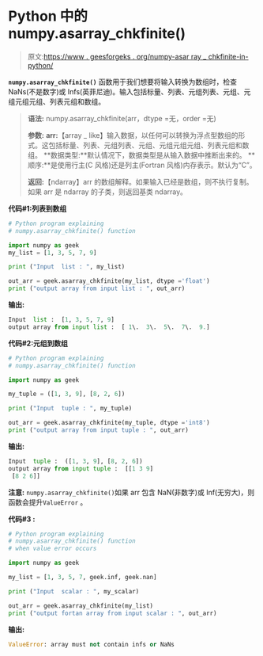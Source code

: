 # Python 中的 numpy.asarray_chkfinite()

> 原文:[https://www . geesforgeks . org/numpy-asar ray _ chkfinite-in-python/](https://www.geeksforgeeks.org/numpy-asarray_chkfinite-in-python/)

**`numpy.asarray_chkfinite()`** 函数用于我们想要将输入转换为数组时，检查 NaNs(不是数字)或 Infs(英菲尼迪)。输入包括标量、列表、元组列表、元组、元组元组元组、列表元组和数组。

> **语法:** numpy.asarray_chkfinite(arr，dtype =无，order =无)
> 
> **参数:**
> **arr:**【array _ like】输入数据，以任何可以转换为浮点型数组的形式。这包括标量、列表、元组列表、元组、元组元组元组、列表元组和数组。
> **数据类型:**默认情况下，数据类型是从输入数据中推断出来的。
> **顺序:**是使用行主(C 风格)还是列主(Fortran 风格)内存表示。默认为“C”。
> 
> **返回:**【ndarray】arr 的数组解释。如果输入已经是数组，则不执行复制。如果 arr 是 ndarray 的子类，则返回基类 ndarray。

**代码#1:列表到数组**

```py
# Python program explaining
# numpy.asarray_chkfinite() function

import numpy as geek
my_list = [1, 3, 5, 7, 9]

print ("Input  list : ", my_list)

out_arr = geek.asarray_chkfinite(my_list, dtype ='float')
print ("output array from input list : ", out_arr) 
```

**输出:**

```py
Input  list :  [1, 3, 5, 7, 9]
output array from input list :  [ 1\.  3\.  5\.  7\.  9.]

```

**代码#2:元组到数组**

```py
# Python program explaining
# numpy.asarray_chkfinite() function

import numpy as geek

my_tuple = ([1, 3, 9], [8, 2, 6])

print ("Input  tuple : ", my_tuple)

out_arr = geek.asarray_chkfinite(my_tuple, dtype ='int8') 
print ("output array from input tuple : ", out_arr) 
```

**输出:**

```py
Input  tuple :  ([1, 3, 9], [8, 2, 6])
output array from input tuple :  [[1 3 9]
 [8 2 6]]

```

**注意:** `numpy.asarray_chkfinite()`如果 arr 包含 NaN(非数字)或 Inf(无穷大)，则函数会提升`ValueError` 。

**代码#3 :**

```py
# Python program explaining
# numpy.asarray_chkfinite() function 
# when value error occurs

import numpy as geek

my_list = [1, 3, 5, 7, geek.inf, geek.nan]

print ("Input  scalar : ", my_scalar)

out_arr = geek.asarray_chkfinite(my_list) 
print ("output fortan array from input scalar : ", out_arr) 
```

**输出:**

```py
ValueError: array must not contain infs or NaNs

```